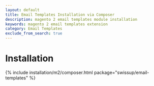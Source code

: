 ```yaml
---
layout: default
title: Email Templates Installation via Composer
description: magento 2 email templates module installation
keywords: magento 2 email templates extension
category: Email Templates
exclude_from_search: true
---
```


# Installation

{% include installation/m2/composer.html package="swissup/email-templates" %}
